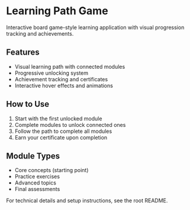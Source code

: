 # Learning Path Game

Interactive board game-style learning application with visual progression tracking and achievements.

## Features

- Visual learning path with connected modules
- Progressive unlocking system
- Achievement tracking and certificates
- Interactive hover effects and animations

## How to Use

1. Start with the first unlocked module
2. Complete modules to unlock connected ones
3. Follow the path to complete all modules
4. Earn your certificate upon completion

## Module Types

- Core concepts (starting point)
- Practice exercises
- Advanced topics
- Final assessments

For technical details and setup instructions, see the root README.
